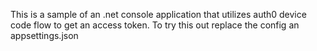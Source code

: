 This is a sample of an .net console application that utilizes auth0 device code flow to get an access token.
To try this out replace the config an appsettings.json
